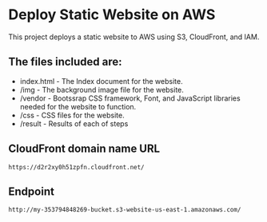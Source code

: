 # Deploy Static Website on AWS
This project deploys a static website to AWS using S3, CloudFront, and IAM.

## The files included are: 
- index.html - The Index document for the website.
- /img - The background image file for the website.
- /vendor - Bootssrap CSS framework, Font, and JavaScript libraries needed for the website to function.
- /css - CSS files for the website.
- /result - Results of each of steps 
## CloudFront domain name URL
``` 
https://d2r2xy0h51zpfn.cloudfront.net/
```
## Endpoint
```
http://my-353794848269-bucket.s3-website-us-east-1.amazonaws.com/
```